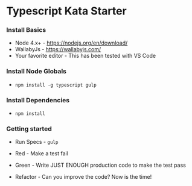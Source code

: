# Typescript Kata Starter

### Install Basics

- Node 4.x+ - https://nodejs.org/en/download/
- WallabyJs - https://wallabyjs.com/
- Your favorite editor - This has been tested with VS Code

### Install Node Globals

- `npm install -g typescript gulp`

### Install Dependencies

- `npm install`

### Getting started
- Run Specs - `gulp`

- Red - Make a test fail
- Green - Write JUST ENOUGH production code to make the test pass
- Refactor - Can you improve the code? Now is the time!
